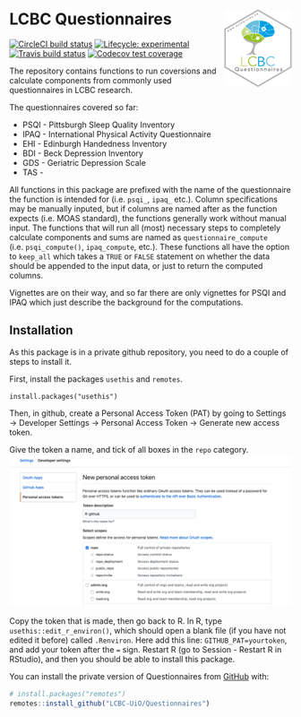 
<!-- README.md is generated from README.Rmd. Please edit that file -->

# LCBC Questionnaires <img src="man/figures/hex.png" align="right" alt="" width="120" />

<!-- badges: start -->

[![CircleCI build
status](https://circleci.com/gh/LCBC-UiO/Questionnaires.svg?style=svg&circle-token=8de4dd4d0d428ed1382feef5513cfa15aac3703e)](https://circleci.com/gh/LCBC-UiO/Questionnaires)
[![Lifecycle:
experimental](https://img.shields.io/badge/lifecycle-experimental-orange.svg)](https://www.tidyverse.org/lifecycle/#experimental)
[![Travis build
status](https://travis-ci.org/LCBC-UiO/Questionnaires.svg?branch=master)](https://travis-ci.org/LCBC-UiO/Questionnaires)
[![Codecov test
coverage](https://codecov.io/gh/LCBC-UiO/Questionnaires/branch/master/graph/badge.svg)](https://codecov.io/gh/LCBC-UiO/Questionnaires?branch=master)
<!-- badges: end -->

The repository contains functions to run coversions and calculate
components from commonly used questionnaires in LCBC research.

The questionnaires covered so far:

  - PSQI - Pittsburgh Sleep Quality Inventory
  - IPAQ - International Physical Activity Questionnaire
  - EHI - Edinburgh Handedness Inventory
  - BDI - Beck Depression Inventory
  - GDS - Geriatric Depression Scale
  - TAS -

All functions in this package are prefixed with the name of the
questionnaire the function is intended for (i.e. `psqi_`, `ipaq_` etc.).
Column specifications may be manually inputed, but if columns are named
after as the function expects (i.e. MOAS standard), the functions
generally work without manual input. The functions that will run all
(most) necessary steps to completely calculate components and sums are
named as `questionnaire_compute` (i.e. `psqi_compute()`, `ipaq_compute`,
etc.). These functions all have the option to `keep_all` which takes a
`TRUE` or `FALSE` statement on whether the data should be appended to
the input data, or just to return the computed columns.

Vignettes are on their way, and so far there are only vignettes for PSQI
and IPAQ which just describe the background for the computations.

## Installation

As this package is in a private github repository, you need to do a
couple of steps to install it.

First, install the packages `usethis` and `remotes`.

    install.packages("usethis")

Then, in github, create a Personal Access Token (PAT) by going to
Settings -\> Developer Settings -\> Personal Access Token -\> Generate
new access token.

Give the token a name, and tick of all boxes in the `repo` category.
![](man/figures/PAT.png)

Copy the token that is made, then go back to R. In R, type
`usethis::edit_r_environ()`, which should open a blank file (if you have
not edited it before) called `.Renviron`. Here add this line:
`GITHUB_PAT=yourtoken`, and add your token after the `=` sign. Restart R
(go to Session - Restart R in RStudio), and then you should be able to
install this package.

You can install the private version of Questionnaires from
[GitHub](https://github.com/) with:

``` r
# install.packages("remotes")
remotes::install_github("LCBC-UiO/Questionnaires")
```
